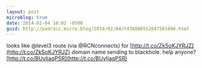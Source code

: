 ```yaml
---
layout: post
microblog: true
date: 2014-02-04 16:02 -0500
guid: http://padraic.micro.blog/2014/02/04/t430808552647581696.html
---
```

looks like @level3 route (via @RCNconnects) for [http://t.co/ZkSoKJYRJZ](http://t.co/ZkSoKJYRJZ) domain name sending to blackhole. help anyone? [http://t.co/BUyIjaqPSR](http://t.co/BUyIjaqPSR)
